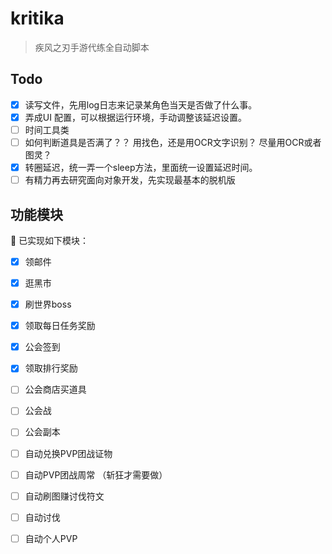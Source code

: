 # kritika

> 疾风之刃手游代练全自动脚本

## Todo

- [x] 读写文件，先用log日志来记录某角色当天是否做了什么事。
- [x] 弄成UI 配置，可以根据运行环境，手动调整该延迟设置。
- [ ] 时间工具类
- [ ] 如何判断道具是否满了？？ 用找色，还是用OCR文字识别？ 尽量用OCR或者图灵？
- [x] 转圈延迟，统一弄一个sleep方法，里面统一设置延迟时间。
- [ ] 有精力再去研究面向对象开发，先实现最基本的脱机版

## 功能模块

🎉 已实现如下模块：

- [x] 领邮件

- [x] 逛黑市

- [x] 刷世界boss

- [x] 领取每日任务奖励

- [x] 公会签到

- [x] 领取排行奖励

- [ ] 公会商店买道具

- [ ] 公会战

- [ ] 公会副本

- [ ] 自动兑换PVP团战证物

- [ ] 自动PVP团战周常 （斩狂才需要做）

- [ ] 自动刷图赚讨伐符文

- [ ] 自动讨伐

- [ ] 自动个人PVP

  
